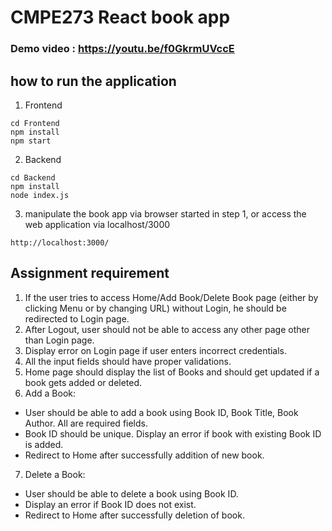 # CMPE273 React book app

### Demo video :  https://youtu.be/f0GkrmUVccE 

## how to run the application
1. Frontend
```
cd Frontend
npm install
npm start
```
2. Backend
```
cd Backend
npm install
node index.js
```
3. manipulate the book app via browser started in step 1, or access the web application via localhost/3000
```
http://localhost:3000/
``` 
## Assignment requirement
1. If the user tries to access Home/Add Book/Delete Book page (either by clicking Menu or by changing URL) without Login, he should be redirected to Login page.
2. After Logout, user should not be able to access any other page other than Login page.
3. Display error on Login page if user enters incorrect credentials.
4. All the input fields should have proper validations.
5. Home page should display the list of Books and should get updated if a book gets added or deleted.
6. Add a Book: 
- User should be able to add a book using Book ID, Book Title, Book Author. All are required fields.
- Book ID should be unique. Display an error if book with existing Book ID is added.
- Redirect to Home after successfully addition of new book.
7. Delete a Book:
- User should be able to delete a book using Book ID.
- Display an error if Book ID does not exist.
- Redirect to Home after successfully deletion of book.